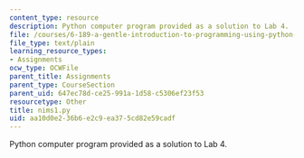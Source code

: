 ```yaml
---
content_type: resource
description: Python computer program provided as a solution to Lab 4.
file: /courses/6-189-a-gentle-introduction-to-programming-using-python-january-iap-2008/aa10d0e236b6e2c9ea375cd82e59cadf_nims1.py
file_type: text/plain
learning_resource_types:
- Assignments
ocw_type: OCWFile
parent_title: Assignments
parent_type: CourseSection
parent_uid: 647ec78d-ce25-991a-1d58-c5306ef23f53
resourcetype: Other
title: nims1.py
uid: aa10d0e2-36b6-e2c9-ea37-5cd82e59cadf
---
```

Python computer program provided as a solution to Lab 4.

